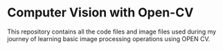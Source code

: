 # Computer Vision with Open-CV

This repository contains all the code files and image files used during my journey of learning basic image processing operations using OPEN CV.
